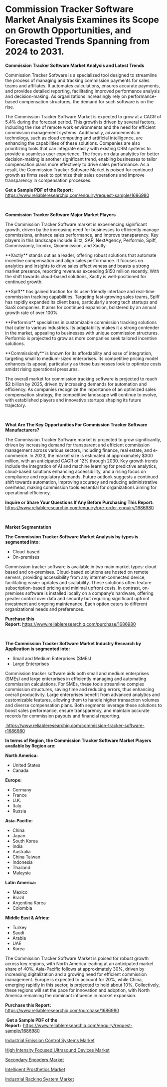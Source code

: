 <p><h1>Commission Tracker Software Market Analysis Examines its Scope on Growth Opportunities, and Forecasted Trends Spanning from 2024 to 2031.</h1></p><p><strong>Commission Tracker Software Market Analysis and Latest Trends</strong></p>
<p><p>Commission Tracker Software is a specialized tool designed to streamline the process of managing and tracking commission payments for sales teams and affiliates. It automates calculations, ensures accurate payments, and provides detailed reporting, facilitating improved performance analysis and decision-making. As organizations increasingly rely on performance-based compensation structures, the demand for such software is on the rise.</p><p>The Commission Tracker Software Market is expected to grow at a CAGR of 5.4% during the forecast period. This growth is driven by several factors, including the rise of remote work environments and the need for efficient commission management systems. Additionally, advancements in technology, such as cloud computing and artificial intelligence, are enhancing the capabilities of these solutions. Companies are also prioritizing tools that can integrate easily with existing CRM systems to provide a seamless user experience. The focus on data analytics for better decision-making is another significant trend, enabling businesses to tailor compensation plans more effectively to drive sales performance. As a result, the Commission Tracker Software Market is poised for continued growth as firms seek to optimize their sales operations and improve transparency in compensation processes.</p></p>
<p><strong>Get a Sample PDF of the Report:&nbsp;</strong> <a href="https://www.reliableresearchiq.com/enquiry/request-sample/1686980?utm_campaign=1106&utm_medium=2&utm_source=Github&utm_content=ia&utm_term=16102024&utm_id=commission-tracker-software">https://www.reliableresearchiq.com/enquiry/request-sample/1686980</a></p>
<p>&nbsp;</p>
<p><strong>Commission Tracker Software Major Market Players</strong></p>
<p><p>The Commission Tracker Software market is experiencing significant growth, driven by the increasing need for businesses to efficiently manage commissions, enhance sales performance, and improve transparency. Key players in this landscape include Blitz, SAP, NextAgency, Performio, Spiff, Commissionly, Iconixx, Qcommission, and Xactly.</p><p>**Xactly** stands out as a leader, offering robust solutions that automate incentive compensation and align sales performance. It focuses on analytics and insights to drive sales effectiveness and boasts a strong market presence, reporting revenues exceeding $150 million recently. With the shift towards cloud-based solutions, Xactly is well-positioned for continued growth.</p><p>**Spiff** has gained traction for its user-friendly interface and real-time commission tracking capabilities. Targeting fast-growing sales teams, Spiff has rapidly expanded its client base, particularly among tech startups and SaaS companies. It aims for continued expansion, bolstered by an annual growth rate of over 100%.</p><p>**Performio** specializes in customizable commission tracking solutions that cater to various industries. Its adaptability makes it a strong contender in the market, appealing to businesses with unique commission structures. Performio is projected to grow as more companies seek tailored incentive solutions.</p><p>**Commissionly** is known for its affordability and ease of integration, targeting small to medium-sized enterprises. Its competitive pricing model enhances its appeal, particularly as these businesses look to optimize costs amidst rising operational pressures.</p><p>The overall market for commission tracking software is projected to reach $2 billion by 2025, driven by increasing demands for automation and efficiency. As companies recognize the importance of an optimized sales compensation strategy, the competitive landscape will continue to evolve, with established players and innovative startups shaping its future trajectory.</p></p>
<p>&nbsp;</p>
<p><strong>What Are The Key Opportunities For Commission Tracker Software Manufacturers?</strong></p>
<p><p>The Commission Tracker Software market is projected to grow significantly, driven by increasing demand for transparent and efficient commission management across various sectors, including finance, real estate, and e-commerce. In 2023, the market size is estimated at approximately $300 million, with an anticipated CAGR of 12% through 2030. Key growth trends include the integration of AI and machine learning for predictive analytics, cloud-based solutions enhancing accessibility, and a rising focus on compliance and regulatory demands. Future outlook suggests a continued shift towards automation, improving accuracy and reducing administrative overhead, making commission tools essential for organizations aiming for operational efficiency.</p></p>
<p><strong>Inquire or Share Your Questions If Any Before Purchasing This Report:</strong> <a href="https://www.reliableresearchiq.com/enquiry/pre-order-enquiry/1686980?utm_campaign=1106&utm_medium=2&utm_source=Github&utm_content=ia&utm_term=16102024&utm_id=commission-tracker-software">https://www.reliableresearchiq.com/enquiry/pre-order-enquiry/1686980</a></p>
<p>&nbsp;</p>
<p><strong>Market Segmentation</strong></p>
<p><strong>The Commission Tracker Software Market Analysis by types is segmented into:</strong></p>
<p><ul><li>Cloud-based</li><li>On-premises</li></ul></p>
<p><p>Commission tracker software is available in two main market types: cloud-based and on-premises. Cloud-based solutions are hosted on remote servers, providing accessibility from any internet-connected device, facilitating easier updates and scalability. These solutions often feature subscription-based pricing and minimal upfront costs. In contrast, on-premises software is installed locally on a company’s hardware, offering greater control over data and security but requiring significant upfront investment and ongoing maintenance. Each option caters to different organizational needs and preferences.</p></p>
<p><strong>Purchase this Report:&nbsp;</strong><a href="https://www.reliableresearchiq.com/purchase/1686980?utm_campaign=1106&utm_medium=2&utm_source=Github&utm_content=ia&utm_term=16102024&utm_id=commission-tracker-software">https://www.reliableresearchiq.com/purchase/1686980</a></p>
<p>&nbsp;</p>
<p><strong>The Commission Tracker Software Market Industry Research by Application is segmented into:</strong></p>
<p><ul><li>Small and Medium Enterprises (SMEs)</li><li>Large Enterprises</li></ul></p>
<p><p>Commission tracker software aids both small and medium enterprises (SMEs) and large enterprises in efficiently managing and automating commission calculations. For SMEs, these tools streamline complex commission structures, saving time and reducing errors, thus enhancing overall productivity. Large enterprises benefit from advanced analytics and customizable features, allowing them to handle higher transaction volumes and diverse compensation plans. Both segments leverage these solutions to boost sales performance, ensure transparency, and maintain accurate records for commission payouts and financial reporting.</p></p>
<p><a href="https://www.reliableresearchiq.com/commission-tracker-software-r1686980?utm_campaign=1106&utm_medium=2&utm_source=Github&utm_content=ia&utm_term=16102024&utm_id=commission-tracker-software">&nbsp;https://www.reliableresearchiq.com/commission-tracker-software-r1686980</a></p>
<p><strong>In terms of Region, the Commission Tracker Software Market Players available by Region are:</strong></p>
<p>
    <p> <strong> North America: </strong>
        <ul>
            <li>United States</li>
            <li>Canada</li>
        </ul>
        </p> 
    <p> <strong> Europe: </strong>
        <ul>
            <li>Germany</li>
            <li>France</li>
            <li>U.K.</li>
            <li>Italy</li>
            <li>Russia</li>
        </ul>
        </p> 
    <p> <strong> Asia-Pacific: </strong>
        <ul>
            <li>China</li>
            <li>Japan</li>
            <li>South Korea</li>
            <li>India</li>
            <li>Australia</li>
            <li>China Taiwan</li>
            <li>Indonesia</li>
            <li>Thailand</li>
            <li>Malaysia</li>
        </ul>
        </p> 
    <p> <strong> Latin America: </strong>
        <ul>
            <li>Mexico</li>
            <li>Brazil</li>
            <li>Argentina Korea</li>
            <li>Colombia</li>
        </ul>
        </p> 
    <p> <strong> Middle East & Africa: </strong>
        <ul>
            <li>Turkey</li>
            <li>Saudi</li>
            <li>Arabia</li>
            <li>UAE</li>
            <li>Korea</li>
        </ul>
    </p>
    </p>
<p><p>The Commission Tracker Software Market is poised for robust growth across key regions, with North America leading at an anticipated market share of 40%. Asia-Pacific follows at approximately 30%, driven by increasing digitalization and a growing need for efficient commission management. Europe is expected to account for 20%, while China, emerging rapidly in this sector, is projected to hold about 10%. Collectively, these regions will set the pace for innovation and adoption, with North America remaining the dominant influence in market expansion.</p></p>
<p><strong>Purchase this Report: </strong><a href="https://www.reliableresearchiq.com/purchase/1686980?utm_campaign=1106&utm_medium=2&utm_source=Github&utm_content=ia&utm_term=16102024&utm_id=commission-tracker-software">https://www.reliableresearchiq.com/purchase/1686980</a></p>
<p>&nbsp;<strong>Get a Sample PDF of the Report:&nbsp;&nbsp;</strong><a href="https://www.reliableresearchiq.com/enquiry/request-sample/1686980?utm_campaign=1106&utm_medium=2&utm_source=Github&utm_content=ia&utm_term=16102024&utm_id=commission-tracker-software">https://www.reliableresearchiq.com/enquiry/request-sample/1686980</a></p>
<p><strong></strong></p>
<p><p><a href="https://issuu.com/reportprime-2/docs/industrial-emission-control-systems_e3b00608f7e255?utm_campaign=1106&utm_medium=2&utm_source=Github&utm_content=ia&utm_term=16102024&utm_id=commission-tracker-software">Industrial Emission Control Systems Market</a></p><p><a href="https://github.com/fratgqppizur/Market-Research-Report-List-1/blob/main/high-intensity-focused-ultrasound-devices-market.md?utm_campaign=1106&utm_medium=2&utm_source=Github&utm_content=ia&utm_term=16102024&utm_id=commission-tracker-software">High Intensity Focused Ultrasound Devices Market</a></p><p><a href="https://www.linkedin.com/pulse/secondary-encoders-industry-sector-market-dynamics-future-scenarios-vxjhc?trk=public_post_embed_feed-article-content&utm_campaign=1106&utm_medium=2&utm_source=Github&utm_content=ia&utm_term=16102024&utm_id=commission-tracker-software">Secondary Encoders Market</a></p><p><a href="https://github.com/laurettae0ac/Market-Research-Report-List-1/blob/main/intelligent-prosthetics-market.md?utm_campaign=1106&utm_medium=2&utm_source=Github&utm_content=ia&utm_term=16102024&utm_id=commission-tracker-software">Intelligent Prosthetics Market</a></p><p><a href="https://issuu.com/reportprime-2/docs/industrial-racking-system-market-si_abe8f73d57b7d2?utm_campaign=1106&utm_medium=2&utm_source=Github&utm_content=ia&utm_term=16102024&utm_id=commission-tracker-software">Industrial Racking System Market</a></p></p>